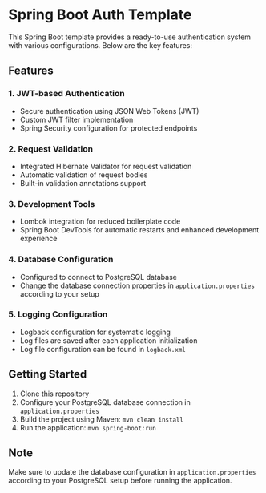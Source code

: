 # Spring Boot Auth Template

This Spring Boot template provides a ready-to-use authentication system with various configurations. Below are the key features:

## Features

### 1. JWT-based Authentication
- Secure authentication using JSON Web Tokens (JWT)
- Custom JWT filter implementation
- Spring Security configuration for protected endpoints

### 2. Request Validation
- Integrated Hibernate Validator for request validation
- Automatic validation of request bodies
- Built-in validation annotations support

### 3. Development Tools
- Lombok integration for reduced boilerplate code
- Spring Boot DevTools for automatic restarts and enhanced development experience

### 4. Database Configuration
- Configured to connect to PostgreSQL database
- Change the database connection properties in `application.properties` according to your setup

### 5. Logging Configuration
- Logback configuration for systematic logging
- Log files are saved after each application initialization
- Log file configuration can be found in `logback.xml`

## Getting Started
1. Clone this repository
2. Configure your PostgreSQL database connection in `application.properties`
3. Build the project using Maven: `mvn clean install`
4. Run the application: `mvn spring-boot:run`

## Note
Make sure to update the database configuration in `application.properties` according to your PostgreSQL setup before running the application.